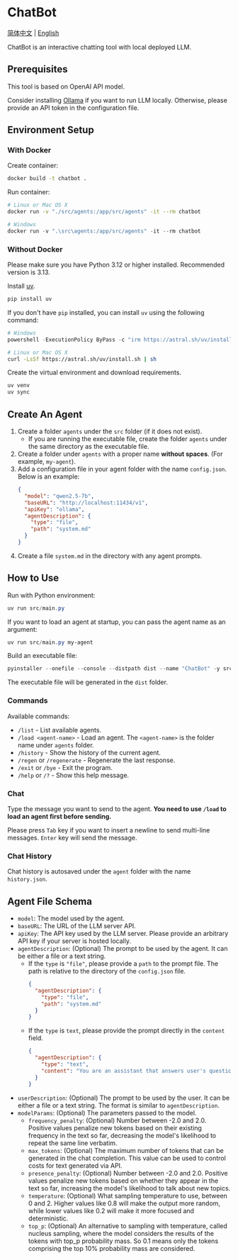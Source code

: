 # ChatBot
[简体中文](./README.md) | [English](./README_en.md)

ChatBot is an interactive chatting tool with local deployed LLM.

## Prerequisites
This tool is based on OpenAI API model.

Consider installing [Ollama](https://ollama.com) if you want to run LLM locally. Otherwise, please provide an API token in the configuration file.

## Environment Setup

### With Docker

Create container:

```bash
docker build -t chatbot .
```

Run container:

```bash
# Linux or Mac OS X
docker run -v "./src/agents:/app/src/agents" -it --rm chatbot
```

```powershell
# Windows
docker run -v ".\src\agents:/app/src/agents" -it --rm chatbot
```

### Without Docker

Please make sure you have Python 3.12 or higher installed. Recommended version is 3.13.

Install [uv](https://docs.astral.sh/uv/getting-started/installation/).

```bash
pip install uv
```

If you don't have `pip` installed, you can install `uv` using the following command:

```powershell
# Windows
powershell -ExecutionPolicy ByPass -c "irm https://astral.sh/uv/install.ps1 | iex"
```

```bash
# Linux or Mac OS X
curl -LsSf https://astral.sh/uv/install.sh | sh
```

Create the virtual environment and download requirements.

```bash
uv venv
uv sync
```

## Create An Agent
1. Create a folder `agents` under the `src` folder (if it does not exist).
    - If you are running the executable file, create the folder `agents` under the same directory as the executable file.
1. Create a folder under `agents` with a proper name **without spaces**. (For example, `my-agent`).
1. Add a configuration file in your agent folder with the name `config.json`. Below is an example:
    ```json
    {
      "model": "qwen2.5-7b",
      "baseURL": "http://localhost:11434/v1",
      "apiKey": "ollama",
      "agentDescription": {
        "type": "file",
        "path": "system.md"
      }
    }
    ```
1. Create a file `system.md` in the directory with any agent prompts.

## How to Use
Run with Python environment:

```powershell
uv run src/main.py
```

If you want to load an agent at startup, you can pass the agent name as an argument:

```powershell
uv run src/main.py my-agent
```

Build an executable file:

```powershell
pyinstaller --onefile --console --distpath dist --name "ChatBot" -y src/main.py
```

The executable file will be generated in the `dist` folder.

### Commands
Available commands:
- `/list` - List available agents.
- `/load <agent-name>` - Load an agent. The `<agent-name>` is the folder name under `agents` folder.
- `/history` - Show the history of the current agent.
- `/regen` or `/regenerate` - Regenerate the last response.
- `/exit` or `/bye` - Exit the program.
- `/help` or `/?` - Show this help message.

### Chat
Type the message you want to send to the agent. **You need to use `/load` to load an agent first before sending.**

Please press `Tab` key if you want to insert a newline to send multi-line messages. `Enter` key will send the message.

### Chat History
Chat history is autosaved under the `agent` folder with the name `history.json`.

## Agent File Schema
- `model`: The model used by the agent.
- `baseURL`: The URL of the LLM server API.
- `apiKey`: The API key used by the LLM server. Please provide an arbitrary API key if your server is hosted locally.
- `agentDescription`: (Optional) The prompt to be used by the agent. It can be either a file or a text string.
    - If the `type` is `"file"`, please provide a `path` to the prompt file. The path is relative to the directory of the `config.json` file.
        ```json
        {
          "agentDescription": {
            "type": "file",
            "path": "system.md"
          }
        }
        ```
    - If the `type` is `text`, please provide the prompt directly in the `content` field.
        ```json
        {
          "agentDescription": {
            "type": "text",
            "content": "You are an assistant that answers user's questions."
          }
        }
        ```
- `userDescription`: (Optional) The prompt to be used by the user. It can be either a file or a text string. The format is similar to `agentDescription`.
- `modelParams`: (Optional) The parameters passed to the model.
    - `frequency_penalty`: (Optional) Number between -2.0 and 2.0. Positive values penalize new tokens based on their existing frequency in the text so far, decreasing the model's likelihood to repeat the same line verbatim.
    - `max_tokens`: (Optional) The maximum number of tokens that can be generated in the chat completion. This value can be used to control costs for text generated via API.
    - `presence_penalty`: (Optional) Number between -2.0 and 2.0. Positive values penalize new tokens based on whether they appear in the text so far, increasing the model's likelihood to talk about new topics.
    - `temperature`: (Optional) What sampling temperature to use, between 0 and 2. Higher values like 0.8 will make the output more random, while lower values like 0.2 will make it more focused and deterministic.
    - `top_p`: (Optional) An alternative to sampling with temperature, called nucleus sampling, where the model considers the results of the tokens with top_p probability mass. So 0.1 means only the tokens comprising the top 10% probability mass are considered.